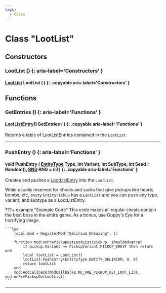 ```yaml
---
tags:
  - Class
---
```

# Class "LootList"

## Constructors
### LootList () {: aria-label='Constructors' }
#### [LootList](LootList.md) LootList ( )  {: .copyable aria-label='Constructors' }

## Functions

### GetEntries () {: aria-label='Functions' }
#### [LootListEntry](LootListEntry.md)[] GetEntries ( ) {: .copyable aria-label='Functions' }
Returns a table of LootListEntries contained in the `LootList`.

___
### PushEntry () {: aria-label='Functions' }
#### void PushEntry ( [EntityType](https://wofsauge.github.io/IsaacDocs/rep/enums/EntityType.html) Type, int Variant, int SubType, int Seed = Random(), [RNG](RNG.md) RNG = nil ) {: .copyable aria-label='Functions' }
Creates and pushes a [LootListEntry](LootListEntry.md) into the `LootList`.

While usually reserved for chests and sacks that give pickups like hearts, bombs, etc, every `EntityPickup` has a `LootList` and you can push any type, variant, and subtype as a LootListEntry.

???+ example "Example Code"
    This code makes all regular chests contain the best boss in the entire game. As a bonus, use Guppy's Eye for a horrifying image.

    ```lua
		local mod = RegisterMod("Delirium Unboxing", 1)

		function mod:onPrePickupGetLootList(pickup, shouldAdvance)
			if pickup.Variant ~= PickupVariant.PICKUP_CHEST then return end
			local lootList = LootList()
			lootList:PushEntry(EntityType.ENTITY_DELIRIUM, 0, 0)
			return lootList
		end
		mod:AddCallback(ModCallbacks.MC_PRE_PICKUP_GET_LOOT_LIST, mod.onPrePickupGetLootList)
    ```

___